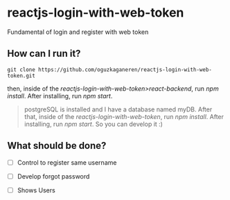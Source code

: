# reactjs-login-with-web-token
Fundamental of login and register with web token

## How can I run it?
```
git clone https://github.com/oguzkaganeren/reactjs-login-with-web-token.git
```
then, inside of the *reactjs-login-with-web-token>react-backend*, run *npm install*. After installing, run *npm start*.
> postgreSQL is installed and I have a database named myDB.
After that, inside of the *reactjs-login-with-web-token*, run *npm install*. After installing, run *npm start*.
So you can develop it :)
## What should be done?


- [ ] Control to register same username

- [ ] Develop forgot password

- [ ] Shows Users

